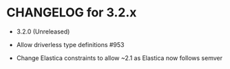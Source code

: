 CHANGELOG for 3.2.x
===================

* 3.2.0 (Unreleased)

 * Allow driverless type definitions #953
 * Change Elastica constraints to allow ~2.1 as Elastica now follows semver
